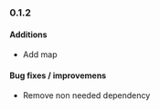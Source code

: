 ### 0.1.2

#### Additions
 * Add map

#### Bug fixes / improvemens
 * Remove non needed dependency

